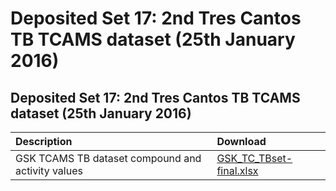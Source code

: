 # Deposited Set 17: 2nd Tres Cantos TB TCAMS dataset \(25th January 2016\)

## Deposited Set 17: 2nd Tres Cantos TB TCAMS dataset \(25th January 2016\)

| Description | Download |
| :--- | :--- |
| GSK TCAMS TB dataset compound and activity values | [GSK\_TC\_TBset-final.xlsx](ftp://ftp.ebi.ac.uk/pub/databases/chembl/ChEMBLNTD/set17_tcams_tb/GSK_TC_TBset-final.xlsx) |

